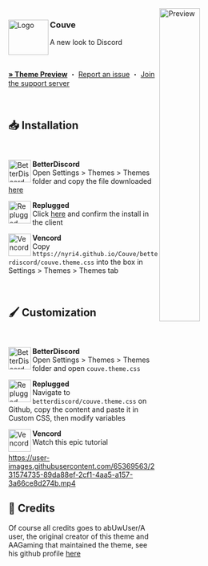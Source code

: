 <img align="right" src="https://cdn.discordapp.com/attachments/539180316447997974/725737819015872562/unknown.png" alt="Preview" width="40%">

<div align="left">
  <img align="left" src="https://i.imgur.com/k96ZiGw.png" alt="Logo" width="80" height="70">

  <h3 align="left">Couve</h3>
  <p align="left">A new look to Discord</p>

  <br/>

  <a href="https://gibbu.github.io/ThemePreview/?file=https://cdn.jsdelivr.net/gh/NYRI4/Couve/betterdiscord/couve.theme.css"><strong>» Theme Preview</strong></a>
  ・
  <a href="https://github.com/NYRI4/Couve/issues">Report an issue</a>
  ・
  <a href="https://discord.gg/comfy-camp-811203761619337259">Join the support server</a>
</div>
<br/>

## 📥 Installation

<br/>
<div align="left">
    <img align="left" src="https://i.imgur.com/LPH05EO.png" alt="BetterDiscord" width="45" height="45">
    <b><p align="left">BetterDiscord</b>
    <br/>Open Settings > Themes > Themes folder and copy the file downloaded <a href="https://betterdiscord.app/theme/Couve">here</a></p>
</div>

<div align="left">
    <img align="left" src="https://i.imgur.com/pfS7jdg.png" alt="Replugged" width="45" height="45">
    <b><p align="left">Replugged</b>
    <br/>Click <a href="https://replugged.dev/install?identifier=NYRI4/Couve&source=github">here</a> and confirm the install in the client</p>
</div>

<div align="left">
    <img align="left" src="https://i.imgur.com/fXYKU5q.png" alt="Vencord" width="45" height="45">
    <b><p align="left">Vencord</b>
    <br/>Copy <code>https://nyri4.github.io/Couve/betterdiscord/couve.theme.css</code> into the box in Settings > Themes > Themes tab </p>
</div><br/>

## 🖌️ Customization

<br/>
<div align="left">
    <img align="left" src="https://i.imgur.com/LPH05EO.png" alt="BetterDiscord" width="45" height="45">
    <b><p align="left">BetterDiscord</b>
    <br/>Open Settings > Themes > Themes folder and open <code>couve.theme.css</code></p>
</div>

<div align="left">
    <img align="left" src="https://i.imgur.com/pfS7jdg.png" alt="Replugged" width="45" height="45">
    <b><p align="left">Replugged</b>
    <br/>Navigate to <code>betterdiscord/couve.theme.css</code> on Github, copy the content and paste it in Custom CSS, then modify variables</p>
</div>

<div align="left">
    <img align="left" src="https://i.imgur.com/fXYKU5q.png" alt="Vencord" width="45" height="45">
    <b><p align="left">Vencord</b>
    <br/>Watch this epic tutorial</p>
</div>

https://user-images.githubusercontent.com/65369563/231574735-89da88ef-2cf1-4aa5-a157-3a66ce8d274b.mp4

## 🫰 Credits

Of course all credits goes to abUwUser/A user, the original creator of this theme and AAGaming that maintained the theme, see his github profile [here](https://github.com/abUwUser)
